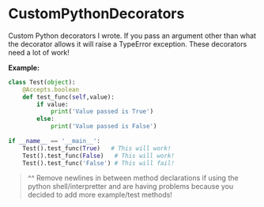 # CustomPythonDecorators
Custom Python decorators I wrote. If you pass an argument other than what the decorator allows it will raise a TypeError exception. These decorators need a lot of work!

**Example:**

```python
class Test(object):       
    @Accepts.boolean
    def test_func(self,value):
        if value:
            print('Value passed is True')
        else:
            print('Value passed is False')
   
if __name__ == '__main__':
    Test().test_func(True)   # This will work!
    Test().test_func(False)   # This will work!
    Test().test_func('False') # This will fail!
```

> ^^ Remove newlines in between method declarations if using the python shell/interpretter and are having problems because you decided to add more example/test methods!
